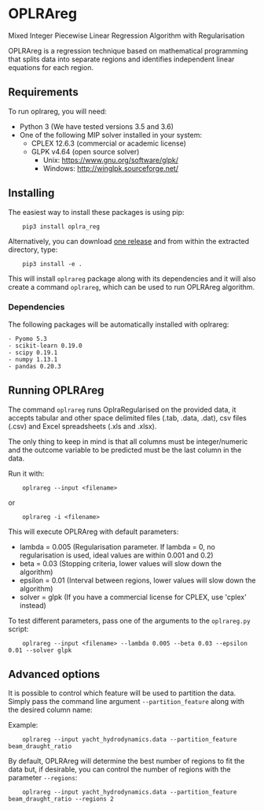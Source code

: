 # OPLRAreg

Mixed Integer Piecewise Linear Regression Algorithm with Regularisation

OPLRAreg is a regression technique based on mathematical programming that splits data into separate regions and
identifies independent linear equations for each region.


## Requirements

To run oplrareg, you will need:
  - Python 3 (We have tested versions 3.5 and 3.6)
  - One of the following MIP solver installed in your system:
      - CPLEX 12.6.3 (commercial or academic license)
      - GLPK v4.64 (open source solver)
        - Unix: https://www.gnu.org/software/glpk/
        - Windows: http://winglpk.sourceforge.net/

## Installing

The easiest way to install these packages is using pip:

        pip3 install oplra_reg

Alternatively, you can download [one release](https://github.com/KISysBio/OPLRAreg/releases) and from within the extracted directory, type:

        pip3 install -e .

This will install `oplrareg` package along with its dependencies and it will also create a command `oplrareg`,
which can be used to run OPLRAreg algorithm.

### Dependencies

The following packages will be automatically installed with oplrareg:

    - Pyomo 5.3
    - scikit-learn 0.19.0
    - scipy 0.19.1
    - numpy 1.13.1
    - pandas 0.20.3

## Running OPLRAreg

The command `oplrareg` runs OplraRegularised on the provided data, it accepts tabular and other space delimited files
(.tab, .data, .dat), csv files (.csv) and Excel spreadsheets (.xls and .xlsx).

The only thing to keep in mind is that all columns must be integer/numeric and the outcome variable to be predicted
must be the last column in the data.

Run it with:

        oplrareg --input <filename>
or

        oplrareg -i <filename>

This will execute OPLRAreg with default parameters:

  - lambda = 0.005 (Regularisation parameter. If lambda = 0, no regularisation is used, ideal values are within 0.001 and 0.2)
  - beta = 0.03 (Stopping criteria, lower values will slow down the algorithm)
  - epsilon = 0.01 (Interval between regions, lower values will slow down the algorithm)
  - solver = glpk (If you have a commercial license for CPLEX, use 'cplex' instead)

To test different parameters, pass one of the arguments to the `oplrareg.py` script:

        oplrareg --input <filename> --lambda 0.005 --beta 0.03 --epsilon 0.01 --solver glpk

## Advanced options

It is possible to control which feature will be used to partition the data.
Simply pass the command line argument `--partition_feature` along with the desired column name:

Example:

        oplrareg --input yacht_hydrodynamics.data --partition_feature beam_draught_ratio

By default, OPLRAreg will determine the best number of regions to fit the data but, if desirable, you can control
the number of regions with the parameter `--regions`:

        oplrareg --input yacht_hydrodynamics.data --partition_feature beam_draught_ratio --regions 2
